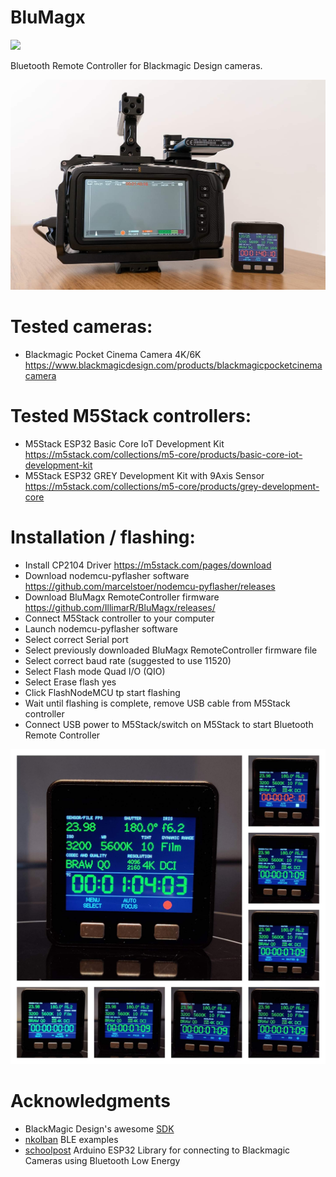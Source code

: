 # BluMagx
![](https://img.shields.io/badge/Version-0.9_beta.1-green.svg)

Bluetooth Remote Controller for Blackmagic Design cameras.

![Banner](blob/banner.jpg?raw=true)

# Tested cameras:
* Blackmagic Pocket Cinema Camera 4K/6K https://www.blackmagicdesign.com/products/blackmagicpocketcinemacamera

# Tested M5Stack controllers:
* M5Stack ESP32 Basic Core IoT Development Kit https://m5stack.com/collections/m5-core/products/basic-core-iot-development-kit
* M5Stack ESP32 GREY Development Kit with 9Axis Sensor https://m5stack.com/collections/m5-core/products/grey-development-core

# Installation / flashing:
* Install CP2104 Driver https://m5stack.com/pages/download
* Download nodemcu-pyflasher software https://github.com/marcelstoer/nodemcu-pyflasher/releases
* Download BluMagx RemoteController firmware https://github.com/IllimarR/BluMagx/releases/
* Connect M5Stack controller to your computer
* Launch nodemcu-pyflasher software
* Select correct Serial port
* Select previously downloaded BluMagx RemoteController firmware file
* Select correct baud rate (suggested to use 11520)
* Select Flash mode Quad I/O (QIO)
* Select Erase flash yes
* Click FlashNodeMCU tp start flashing
* Wait until flashing is complete, remove USB cable from M5Stack controller
* Connect USB power to M5Stack/switch on M5Stack to start Bluetooth Remote Controller

![Banner](blob/screenshots.jpg?raw=true)

# Acknowledgments

- BlackMagic Design's awesome [SDK](https://www.blackmagicdesign.com/developer/product/camera)
- [nkolban](https://github.com/nkolban/esp32-snippets/tree/master/cpp_utils/tests/BLETests/Arduino) BLE examples
- [schoolpost](https://github.com/schoolpost/BlueMagic32) Arduino ESP32 Library for connecting to Blackmagic Cameras using Bluetooth Low Energy
